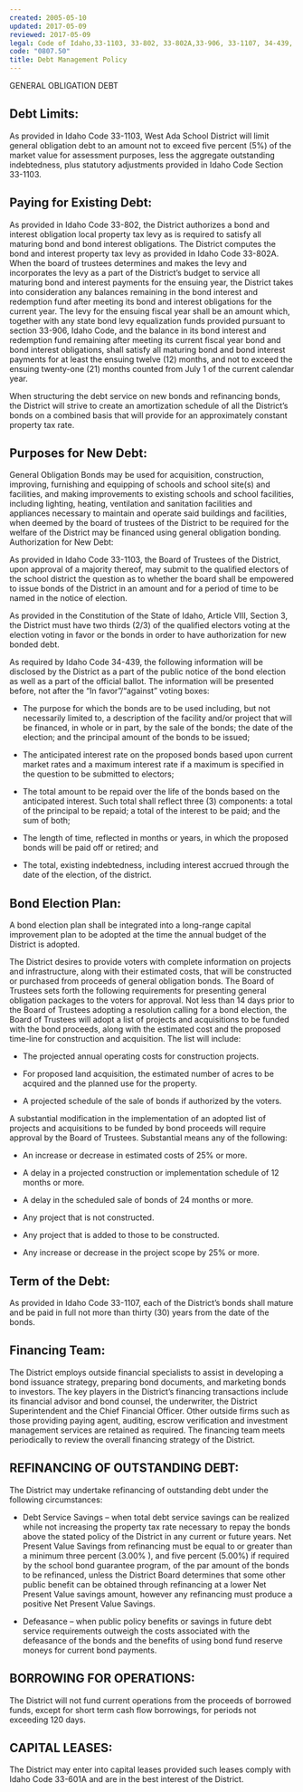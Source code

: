 ```yaml
---
created: 2005-05-10
updated: 2017-05-09
reviewed: 2017-05-09
legal: Code of Idaho,33-1103, 33-802, 33-802A,33-906, 33-1107, 34-439, 63-3102, 33- 601A
code: "0807.50"
title: Debt Management Policy
---
```


GENERAL OBLIGATION DEBT

## Debt Limits:

As provided in Idaho Code 33-1103, West Ada School District will limit general obligation debt to an amount not to exceed five percent (5%) of the market value for assessment purposes, less the aggregate outstanding indebtedness, plus statutory adjustments provided in Idaho Code Section 33-1103.

## Paying for Existing Debt:

As provided in Idaho Code 33-802, the District authorizes a bond and interest obligation local property tax levy as is required to satisfy all maturing bond and bond interest obligations. The District computes the bond and interest property tax levy as provided in Idaho Code 33-802A. When the board of trustees determines and makes the levy and incorporates the levy as a part of the District’s budget to service all maturing bond and interest payments for the ensuing year, the District takes into consideration any balances remaining in the bond interest and redemption fund after meeting its bond and interest obligations for the current year. The levy for the ensuing fiscal year shall be an amount which, together with any state bond levy equalization funds provided pursuant to section 33-906, Idaho Code, and the balance in its bond interest and redemption fund remaining after meeting its current fiscal year bond and bond interest obligations, shall satisfy all maturing bond and bond interest payments for at least the ensuing twelve (12) months, and not to exceed the ensuing twenty-one (21) months counted from July 1 of the current calendar year.

When structuring the debt service on new bonds and refinancing bonds, the District will strive to create an amortization schedule of all the District’s bonds on a combined basis that will provide for an approximately constant property tax rate.

## Purposes for New Debt:

General Obligation Bonds may be used for acquisition, construction, improving, furnishing and equipping of schools and school site(s) and facilities, and making improvements to existing schools and school facilities, including lighting, heating, ventilation and sanitation facilities and appliances necessary to maintain and operate said buildings and facilities, when deemed by the board of trustees of the District to be required for the welfare of the District may be financed using general obligation bonding. Authorization for New Debt:

As provided in Idaho Code 33-1103, the Board of Trustees of the District, upon approval of a majority thereof, may submit to the qualified electors of the school district the question as to whether the board shall be empowered to issue bonds of the District in an amount and for a period of time to be named in the notice of election.

As provided in the Constitution of the State of Idaho, Article VIII, Section 3, the District must have two thirds (2/3) of the qualified electors voting at the election voting in favor or the bonds in order to have authorization for new bonded debt.

As required by Idaho Code 34-439, the following information will be disclosed by the District as a part of the public notice of the bond election as well as a part of the official ballot. The information will be presented before, not after the “In favor”/“against” voting boxes:

- The purpose for which the bonds are to be used including, but not necessarily limited to, a description of the facility and/or project that will be financed, in whole or in part, by the sale of the bonds; the date of the election; and the principal amount of the bonds to be issued;

- The anticipated interest rate on the proposed bonds based upon current market rates and a maximum interest rate if a maximum is specified in the question to be submitted to electors;

- The total amount to be repaid over the life of the bonds based on the anticipated interest. Such total shall reflect three (3) components: a total of the principal to be repaid; a total of the interest to be paid; and the sum of both;

- The length of time, reflected in months or years, in which the proposed bonds will be paid off or retired; and

- The total, existing indebtedness, including interest accrued through the date of the election, of the district.

## Bond Election Plan:

A bond election plan shall be integrated into a long-range capital improvement plan to be adopted at the time the annual budget of the District is adopted.

The District desires to provide voters with complete information on projects and infrastructure, along with their estimated costs, that will be constructed or purchased from proceeds of general obligation bonds. The Board of Trustees sets forth the following requirements for presenting general obligation packages to the voters for approval. Not less than 14 days prior to the Board of Trustees adopting a resolution calling for a bond election, the Board of Trustees will adopt a list of projects and acquisitions to be funded with the bond proceeds, along with the estimated cost and the proposed time-line for construction and acquisition. The list will include:

- The projected annual operating costs for construction projects.

- For proposed land acquisition, the estimated number of acres to be acquired and the planned use for the property.

- A projected schedule of the sale of bonds if authorized by the voters.

A substantial modification in the implementation of an adopted list of projects and acquisitions to be funded by bond proceeds will require approval by the Board of Trustees. Substantial means any of the following:

- An increase or decrease in estimated costs of 25% or more.

- A delay in a projected construction or implementation schedule of 12 months or more.

- A delay in the scheduled sale of bonds of 24 months or more.

- Any project that is not constructed.

- Any project that is added to those to be constructed.

- Any increase or decrease in the project scope by 25% or more.

## Term of the Debt:

As provided in Idaho Code 33-1107, each of the District’s bonds shall mature and be paid in full not more than thirty (30) years from the date of the bonds.

## Financing Team:

The District employs outside financial specialists to assist in developing a bond issuance strategy, preparing bond documents, and marketing bonds to investors. The key players in the District’s financing transactions include its financial advisor and bond counsel, the underwriter, the District Superintendent and the Chief Financial Officer. Other outside firms such as those providing paying agent, auditing, escrow verification and investment management services are retained as required. The financing team meets periodically to review the overall financing strategy of the District.

## REFINANCING OF OUTSTANDING DEBT:

The District may undertake refinancing of outstanding debt under the following circumstances:

- Debt Service Savings – when total debt service savings can be realized while not increasing the property tax rate necessary to repay the bonds above the stated policy of the District in any current or future years. Net Present Value Savings from refinancing must be equal to or greater than a minimum three percent (3.00% ), and five percent (5.00%) if required by the school bond guarantee program, of the par amount of the bonds to be refinanced, unless the District Board determines that some other public benefit can be obtained through refinancing at a lower Net Present Value savings amount, however any refinancing must produce a positive Net Present Value Savings.

- Defeasance – when public policy benefits or savings in future debt service requirements outweigh the costs associated with the defeasance of the bonds and the benefits of using bond fund reserve moneys for current bond payments.

## BORROWING FOR OPERATIONS:

The District will not fund current operations from the proceeds of borrowed funds, except for short term cash flow borrowings, for periods not exceeding 120 days.

## CAPITAL LEASES:

The District may enter into capital leases provided such leases comply with Idaho Code 33-601A and are in the best interest of the District.

